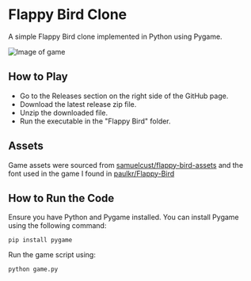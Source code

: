 # Flappy Bird Clone

A simple Flappy Bird clone implemented in Python using Pygame.

![Image of game](https://i.imgur.com/fRZ0Bgp.png)

## How to Play
- Go to the Releases section on the right side of the GitHub page.
- Download the latest release zip file.
- Unzip the downloaded file.
- Run the executable in the "Flappy Bird" folder.

## Assets
Game assets were sourced from [samuelcust/flappy-bird-assets](https://github.com/samuelcust/flappy-bird-assets) and the font used in the game I found in [paulkr/Flappy-Bird](https://github.com/paulkr/Flappy-Bird/)

## How to Run the Code
Ensure you have Python and Pygame installed. You can install Pygame using the following command:
```
pip install pygame
```
Run the game script using:
```
python game.py
```
